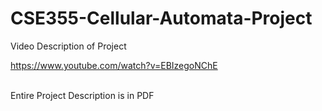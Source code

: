 # CSE355-Cellular-Automata-Project
Video Description of Project
<br>

https://www.youtube.com/watch?v=EBIzegoNChE

<br>
Entire Project Description is in PDF
